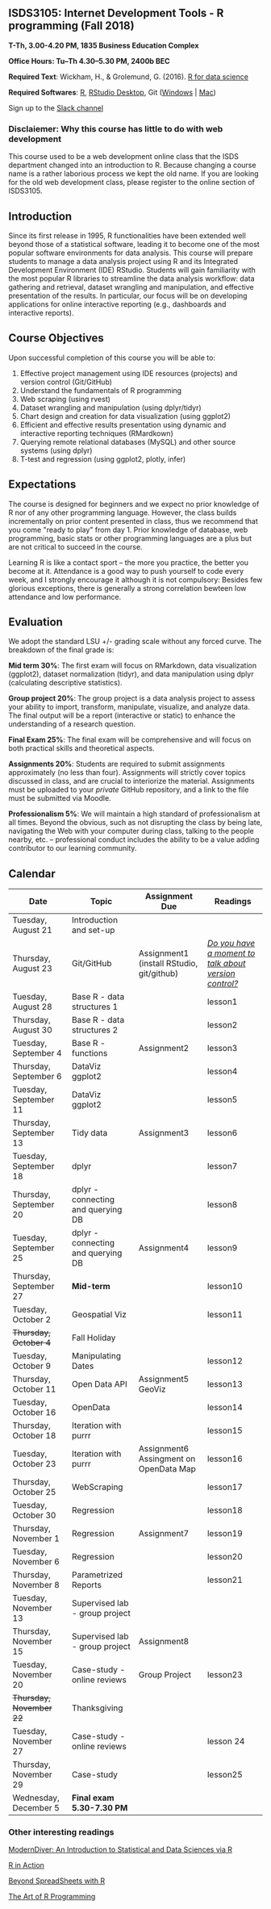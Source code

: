 ## ISDS3105: Internet Development Tools - R programming (Fall 2018) 

**T-Th, 3.00-4.20 PM, 1835 Business Education Complex**

**Office Hours: Tu–Th 4.30–5.30 PM, 2400b BEC**

**Required Text**:	Wickham, H., & Grolemund, G. (2016). [R for data science](http://r4ds.had.co.nz/)

**Required Softwares**:	[R](https://cran.r-project.org/mirrors.html), [RStudio Desktop](https://www.rstudio.com/products/rstudio/download), Git ([Windows](https://gitforwindows.org/) | [Mac](https://git-scm.com/))


Sign up to the [Slack channel](https://join.slack.com/t/isds3105-fall2018/shared_invite/enQtNDE5MzgyMjc3MTIyLTMzMWMxNWQzMjFhYWFiNGIzYjFjOTUzYWEzZjc0ZjU4MTY5NDc5YzkwY2M5N2EzZDE5MjZhZjBhMzZmZDc5ODk)


### Disclaiemer: Why this course has little to do with web development

This course used to be a web development online class that the ISDS department changed into an introduction to R. Because changing a course name is a rather laborious process we kept the old name. If you are looking for the old web development class, please register to the online section of ISDS3105.

## Introduction

Since its first release in 1995, R functionalities have been extended well beyond those of a statistical software, leading it to become one of the most popular software environments for data analysis. This course will prepare students to manage a data analysis project using R and its Integrated Development Environment (IDE) RStudio. Students will gain familiarity with the most popular R libraries to streamline the data analysis workflow: data gathering and retrieval, dataset wrangling and manipulation, and effective presentation of the results. In particular, our focus will be on developing applications for online interactive reporting (e.g., dashboards and interactive reports).


## Course Objectives

Upon successful completion of this course you will be able to:

1.	Effective project management using IDE resources (projects) and version control (Git/GitHub)
2.	Understand the fundamentals of R programming
3.	Web scraping (using rvest)
4.	Dataset wrangling and manipulation (using dplyr/tidyr)
5.	Chart design and creation for data visualization (using ggplot2)
6.	Efficient and effective results presentation using dynamic and interactive reporting techniques (RMardkown)
7.	Querying remote relational databases (MySQL) and other source systems (using dplyr)
8.	T-test and regression (using ggplot2, plotly, infer)

## Expectations

The course is designed for beginners and we expect no prior knowledge of R nor of any other programming language. However, the class builds incrementally on prior content presented in class, thus we recommend that you come "ready to play" from day 1. Prior knowledge of database, web programming, basic stats or other programming languages are a plus but are not critical to succeed in the course. 

Learning R is like a contact sport – the more you practice, the better you become at it. Attendance is a good way to push yourself to code every week, and I strongly encourage it although it is not compulsory: Besides few glorious exceptions, there is generally a strong correlation bewteen low attendance and low performance.

## Evaluation

We adopt the standard LSU +/- grading scale without any forced curve. The breakdown of the final grade is:

**Mid term 30%**: The first exam will focus on RMarkdown, data visualization (ggplot2), dataset normalization (tidyr), and data manipulation using dplyr (calculating descriptive statistics).

**Group project 20%**: The group project is a data analysis project to assess your ability to import, transform, manipulate, visualize, and analyze data. The final output will be a report (interactive or static) to enhance the understanding of a research question.

**Final Exam 25%**: The final exam will be comprehensive and will focus on both practical skills and theoretical aspects.

**Assignments 20%**: Students are required to submit assignments approximately (no less than four). Assignments will strictly cover topics discussed in class, and are crucial to interiorize the material. Assignments must be uploaded to your *private* GitHub repository, and a link to the file must be submitted via Moodle.

**Professionalism 5%**: We will maintain a high standard of professionalism at all times. Beyond the obvious, such as not disrupting the class by being late, navigating the Web with your computer during class, talking to the people nearby, etc. – professional conduct includes the ability to be a value adding contributor to our learning community. 

## Calendar 

| Date                    | Topic         | Assignment Due | Readings |
|-------------------------|---------------|----------------|----------|
| Tuesday, August 21       | Introduction and set-up    |   |  |
| Thursday, August 23     | Git/GitHub  |   Assignment1 (install RStudio, git/github)  | [*Do you have a moment to talk about version control?*](https://moodle3.lsu.edu/pluginfile.php/1643503/mod_resource/content/1/about_version_control.pdf)|
| Tuesday, August 28       | Base  R - data structures 1  |              |    lesson1     
| Thursday, August 30     | Base  R - data structures 2  |              |   lesson2            
| Tuesday, September 4    | Base R - functions  |    Assignment2        | lesson3
| Thursday, September 6    | DataViz ggplot2     |                       | lesson4
| Tuesday, September 11   | DataViz ggplot2     |                       | lesson5         
| Thursday, September 13  | Tidy data           | Assignment3           | lesson6
| Tuesday, September 18   | dplyr               |                       | lesson7 
| Thursday, September 20  | dplyr - connecting and querying DB     |              | lesson8
| Tuesday, September 25   | dplyr - connecting and querying DB |  Assignment4 | lesson9 
| Thursday, September 27  | **Mid-term**              |                     | lesson10
| Tuesday, October 2      | Geospatial Viz      |                       | lesson11 
| ~~Thursday, October 4~~     | Fall Holiday| |    |
| Tuesday, October 9       | Manipulating Dates  |                       |  lesson12
| Thursday, October 11    | Open Data API       |   Assignment5 GeoViz                   | lesson13
| Tuesday, October 16      | OpenData    |                              | lesson14
| Thursday, October 18  | Iteration with purrr                |         | lesson15
| Tuesday, October 23   | Iteration with purrr        |    Assignment6 Assingment on OpenData Map            | lesson16   
| Thursday, October 25  | WebScraping        |   | lesson17  
| Tuesday, October 30   | Regression              |                | lesson18   
| Thursday, November 1  | Regression              | Assignment7               | lesson19  
| Tuesday, November 6   | Regression              |          | lesson20   
| Thursday, November 8  | Parametrized Reports    |                | lesson21  
| Tuesday, November 13  | Supervised lab - group project |      |                           |
| Thursday, November 15 | Supervised lab - group project        |    Assignment8            |    
| Tuesday, November 20  |   Case-study - online reviews     | Group Project       | lesson23     
| ~~Thursday, November 22~~   | Thanksgiving |                | 
| Tuesday, November 27     | Case-study - online reviews       |                     | lesson 24
| Thursday, November 29   | Case-study                        |                     | lesson25
| Wednesday, December 5| **Final exam 5.30-7.30 PM** | | |


### Other interesting readings

[ModernDiver: An Introduction to Statistical and Data Sciences via R](https://ismayc.github.io/moderndiver-book/)

[R in Action](https://www.manning.com/books/r-in-action-second-edition)

[Beyond SpreadSheets with R](https://www.manning.com/books/beyond-spreadsheets-with-r)

[The Art of R Programming](http://diytranscriptomics.com/Reading/files/The%20Art%20of%20R%20Programming.pdf)








